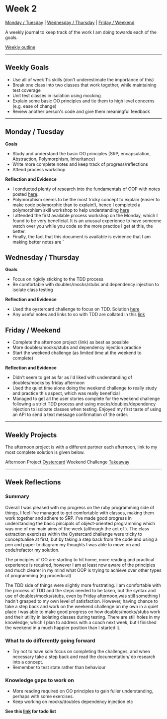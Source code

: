 # Week 2

[Monday / Tuesday](#monday--tuesday) | [Wednesday / Thursday](#wednesday--thursday) | [Friday / Weekend](#friday--weekend)

A weekly journal to keep track of the work I am doing towards each of the goals.

[Weekly outline](https://github.com/makersacademy/course/blob/master/week_outlines.md/)

------
## Weekly Goals

- Use all of week 1's skills (don't underestimate the importance of this)
- Break one class into two classes that work together, while maintaining test coverage
- Unit test classes in isolation using mocking
- Explain some basic OO principles and tie them to high level concerns (e.g. ease of change)
- Review another person's code and give them meaningful feedback

------
## Monday / Tuesday


**Goals**
- Study and understand the basic OO principles (SRP, encapsulation, Abstraction, Polymorphism, Inheritance)
- Write more complete notes and keep track of progress/reflections
- Attend process workshop

**Reflection and Evidence**
- I conducted plenty of research into the fundamentals of OOP with notes posted [here](https://github.com/ajbacon/Portfolio/blob/master/course_notes/OO_programming_notes.md). 
- Polymorphism seems to be the most tricky concept to explain (easier to make code polymorphic than to explain!), hence I completed a polymorphism skill workshop to help understanding [here](https://github.com/ajbacon/makers_practicals/tree/master/oo_relationships)
- I attended the first available process workshop on the Monday, which I found to be very beneficial. It is an unusual experience to have someone watch over you while you code so the more practice I get at this, the better. 
- Finally, the fact that this document is available is evidence that I am making better notes are 
`
## Wednesday / Thursday

**Goals** 
- Focus on rigidly sticking to the TDD process 
- Be comfortable with doubles/mocks/stubs and dependency injection to isolate class testing

**Reflection and Evidence**
- Used the oystercard challenge to focus on TDD. Solution [here](https://github.com/ajbacon/oystercard_challenge)
- Any useful notes and links to so with TDD are collated in this [link](https://github.com/ajbacon/Portfolio/blob/master/course_notes/TDD_notes.md)


## Friday / Weekend

- Complete the afternoon project (link) as best as possible
- More doubles/mocks/stubs and dependency injection practice
- Start the weekend challenge (as limited time at the weekend to complete)

**Reflection and Evidence**
- Didn't seem to get as far as i'd liked with understanding of doubles/mocks by friday afternoon 
- Used the quiet time alone doing the weekend challenge to really study and practice this aspect, which was really beneficial
- Managed to get all the user stories complete for the weekend challenge following a strict TDD process and using mocks/doubles/dependency injection to isoloate classes when testing. Enjoyed my first taste of using an API to send a text message confirmation of the order.

------

## Weekly Projects

The afternoon project is with a different partner each afternoon, link to my most complete solution is given below.

Afternoon Project [Oystercard](https://github.com/ajbacon/oystercard_challenge)
Weekend Challenge [Takeaway](https://github.com/ajbacon/takeaway-challenge)

------
## Week Reflections

### Summary

Overall I was pleased with my progress on the ruby programming side of things, I feel I've managed to get comfortable with classes, making them work together and adhere to SRP. I've made good progress in understanding the basic pincipals of object-oriented programming which was one of my main aims of the week (although the act of ). The class extraction exercises within the Oystercard challenge were tricky to conceptualise at first, but by taking a step back from the code and using a pen and paper to diagram my thoughts I was able to move on and code/refactor my solution. 

The principles of OO are starting to hit home, more reading and practical experience is required, however I am at least now aware of the principles and much clearer in my mind what OOP is trying to achieve over other types of programming (eg procedural)

The TDD side of things were slightly more frustrating. I am comfortable with the process of TDD and the steps needed to be taken, but the syntax and use of doubles/mocks/stubs, even by Friday afternoon,was still something I hadn't grasped to my own level of satisfaction. However, having chance to take a step back and work on the weekend challenge on my own in a quiet place I was able to make good progress on how doubles/mocks/stubs work and their utility in isolating classes during testing. There are still holes in my knowledge, which I plan to address with a coach next week, but I finished the weekend in a much happier position than I started it.


### What to do differently going forward

- Try not to have sole focus on completing the challenges, and when necessary take a step back and read the documentation/ do research into a concept. 
- Remember to test state rather than behaviour

### Knowledge gaps to work on

- More reading required on OO principles to gain fuller understanding, perhaps with some exercises.
- Keep working on mocks/doubles dependency injection etc

**See this [link](https://github.com/ajbacon/Portfolio/blob/master/todo_list.md) for todo list**
